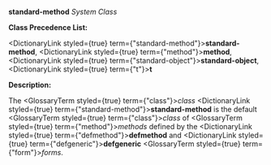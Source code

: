 **standard-method** *System Class* 



**Class Precedence List:** 



<DictionaryLink styled={true} term={"standard-method"}><b>standard-method</b></DictionaryLink>, <DictionaryLink styled={true} term={"method"}><b>method</b></DictionaryLink>, <DictionaryLink styled={true} term={"standard-object"}><b>standard-object</b></DictionaryLink>, <DictionaryLink styled={true} term={"t"}><b>t</b></DictionaryLink> 



**Description:** 



The <GlossaryTerm styled={true} term={"class"}><i>class</i></GlossaryTerm> <DictionaryLink styled={true} term={"standard-method"}><b>standard-method</b></DictionaryLink> is the default <GlossaryTerm styled={true} term={"class"}><i>class</i></GlossaryTerm> of <GlossaryTerm styled={true} term={"method"}><i>methods</i></GlossaryTerm> defined by the <DictionaryLink styled={true} term={"defmethod"}><b>defmethod</b></DictionaryLink> and <DictionaryLink styled={true} term={"defgeneric"}><b>defgeneric</b></DictionaryLink> <GlossaryTerm styled={true} term={"form"}><i>forms</i></GlossaryTerm>. 



